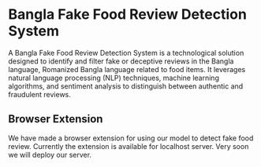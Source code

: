# Bangla Fake Food Review Detection System
A Bangla Fake Food Review Detection System is a technological solution designed to identify and filter fake or deceptive reviews in the Bangla language, Romanized Bangla language related to food items. It leverages natural language processing (NLP) techniques, machine learning algorithms, and sentiment analysis to distinguish between authentic and fraudulent reviews.

## Browser Extension
We have made a browser extension for using our model to detect fake food review. Currently the extension is available for localhost server. Very soon we will deploy our server.
